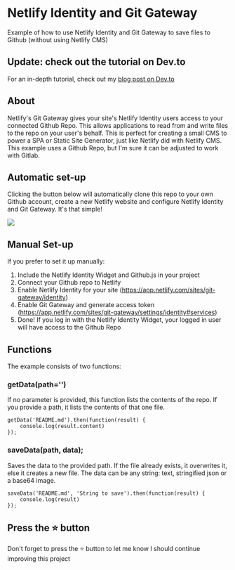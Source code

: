 # Netlify Identity and Git Gateway

Example of how to use Netlify Identity and Git Gateway to save files to Github (without using Netlify CMS)

## Update: check out the tutorial on Dev.to
For an in-depth tutorial, check out my [blog post on Dev.to](https://dev.to/dashpilot/how-to-save-your-app-s-data-to-a-github-repo-without-any-server-side-code-using-netlify-s-git-gateway-3c32)

## About

Netlify's Git Gateway gives your site's Netlify Identity users access to your connected Github Repo. This allows applications to read from and write files to the repo on your user's behalf. This is perfect for creating a small CMS to power a SPA or Static Site Generator, just like Netlify did with Netlify CMS. This example uses a Github Repo, but I'm sure it can be adjusted to work with Gitlab.

## Automatic set-up

Clicking the button below will automatically clone this repo to your own Github account, create a new Netlify website and configure Netlify Identity and Git Gateway. It's that simple!

<a href="https://app.netlify.com/start/deploy?repository=https://github.com/dashpilot/netlify-identity-git-gateway&stack=cms"><img src="https://www.netlify.com/img/deploy/button.svg" /></a>


## Manual Set-up

If you prefer to set it up manually:

1. Include the Netlify Identity Widget and Github.js in your project
2. Connect your Github repo to Netlify
3. Enable Netlify Identity for your site (https://app.netlify.com/sites/git-gateway/identity)
4. Enable Git Gateway and generate access token (https://app.netlify.com/sites/git-gateway/settings/identity#services)
5. Done! If you log in with the Netlify Identity Widget, your logged in user will have access to the Github Repo

## Functions

The example consists of two functions:

### getData(path='')

If no parameter is provided, this function lists the contents of the repo. If you provide a path, it lists the contents of that one file.

```
getData('README.md').then(function(result) {
    console.log(result.content)
});
```

### saveData(path, data);

Saves the data to the provided path. If the file already exists, it overwrites it, else it creates a new file. The data can be any string: text, stringified json or a base64 image.

```
saveData('README.md', 'String to save').then(function(result) {
    console.log(result)
});
```

## Press the :star: button
Don't forget to press the :star: button to let me know I should continue improving this project
